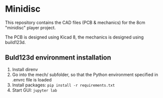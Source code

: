 # Minidisc

This repository contains the CAD files (PCB & mechanics) for the 8cm "minidisc" player project.

The PCB is designed using Kicad 8, the mechanics is designed using build123d.

## Buld123d environment installation

1. Install direnv
2. Go into the mech/ subfolder, so that the Python environment specified in .envrc file is loaded
3. Install packages: `pip install -r requirements.txt`
4. Start GUI: `jupyter lab`

